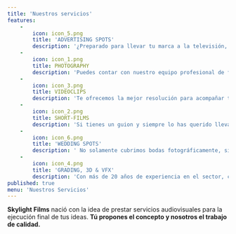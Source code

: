 ```yaml
---
title: 'Nuestros servicios'
features:
    -
        icon: icon_5.png
        title: 'ADVERTISING SPOTS'
        description: '¿Preparado para llevar tu marca a la televisión, redes sociales o incluso a los cines? Te ofrecemos realizar la producción desde la A hasta la Z.'
    -
        icon: icon_1.png
        title: PHOTOGRAPHY
        description: 'Puedes contar con nuestro equipo profesional de fotografía para eventos de todo tipo, portadas de revistas, foto fija de inmobiliario, BTS en rodajes etc.'
    -
        icon: icon_3.png
        title: VIDEOCLIPS
        description: 'Te ofrecemos la mejor resolución para acompañar tu música, tanto para producciones menores como lyric-videos como para proyectos mayores.'
    -
        icon: icon_2.png
        title: SHORT-FILMS
        description: 'Si tienes un guion y siempre lo has querido llevar a la gran pantalla, contamos con el equipo técnico y todo el material necesario para hacer realidad tu sueño.'
    -
        icon: icon_6.png
        title: 'WEDDING SPOTS'
        description: ' No solamente cubrimos bodas fotográficamente, sino que te ofrecemos realizarte un vídeo recopilatorio de tu día más especial.'
    -
        icon: icon_4.png
        title: 'GRADING, 3D & VFX'
        description: 'Con más de 20 años de experiencia en el sector, contamos con editores y coloristas profesionales reconocidos por trabajadores de películas como Avatar y Star Wars entre otros.'
published: true
menu: 'Nuestros Servicios'
---
```


**Skylight Films** nació con la idea de prestar servicios audiovisuales para la ejecución final de tus ideas. **Tú propones el concepto y nosotros el trabajo de calidad.**